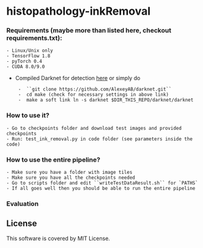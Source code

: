 # histopathology-inkRemoval



### Requirements (maybe more than listed here, checkout requirements.txt):

    - Linux/Unix only
    - TensorFlow 1.8 
    - pyTorch 0.4 
    - CUDA 8.0/9.0

  - Compiled Darknet for detection [here](https://github.com/AlexeyAB/darknet) or simply do
  
         -  ``git clone https://github.com/AlexeyAB/darknet.git``
         -  cd make (check for necessary settings in above link)
         -  make a soft link ln -s darknet $DIR_THIS_REPO/darknet/darknet
          
          
### How to use it?

    - Go to checkpoints folder and download test images and provided checkpoints
    - Run: test_ink_removal.py in code folder (see parameters inside the code)

### How to use the entire pipeline?

    - Make sure you have a folder with image tiles
    - Make sure you have all the checkpoints needed
    - Go to scripts folder and edit ``writeTestDataResult.sh`` for `PATHS`
    - If all goes well then you should be able to run the entire pipeline

### Evaluation





## License

This software is covered by MIT License.
